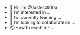 - 👋 Hi, I’m @Jaster4000a
- 👀 I’m interested in ...
- 🌱 I’m currently learning ...
- 💞️ I’m looking to collaborate on ...
- 📫 How to reach me ...

<!---
Jaster4000a/Jaster4000a is a ✨ special ✨ repository because its `README.md` (this file) appears on your GitHub profile.
You can click the Preview link to take a look at your changes.
--->
